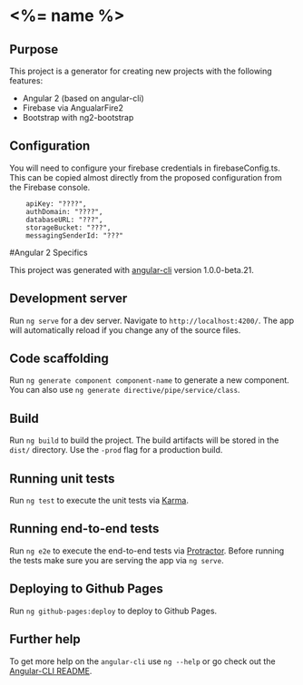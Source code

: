 # <%= name %>

## Purpose

This project is a generator for creating new projects with the following features:

* Angular 2 (based on angular-cli)
* Firebase via AngualarFire2
* Bootstrap with ng2-bootstrap

## Configuration

You will need to configure your firebase credentials in firebaseConfig.ts. This can be copied 
almost directly from the proposed configuration from the Firebase console.

```angular2html
    apiKey: "????",
    authDomain: "????",
    databaseURL: "???",
    storageBucket: "???",
    messagingSenderId: "???"
```

#Angular 2 Specifics

This project was generated with [angular-cli](https://github.com/angular/angular-cli) version 1.0.0-beta.21.

## Development server
Run `ng serve` for a dev server. Navigate to `http://localhost:4200/`. The app will automatically reload if you change any of the source files.

## Code scaffolding

Run `ng generate component component-name` to generate a new component. You can also use `ng generate directive/pipe/service/class`.

## Build

Run `ng build` to build the project. The build artifacts will be stored in the `dist/` directory. Use the `-prod` flag for a production build.

## Running unit tests

Run `ng test` to execute the unit tests via [Karma](https://karma-runner.github.io).

## Running end-to-end tests

Run `ng e2e` to execute the end-to-end tests via [Protractor](http://www.protractortest.org/).
Before running the tests make sure you are serving the app via `ng serve`.

## Deploying to Github Pages

Run `ng github-pages:deploy` to deploy to Github Pages.

## Further help

To get more help on the `angular-cli` use `ng --help` or go check out the [Angular-CLI README](https://github.com/angular/angular-cli/blob/master/README.md).
